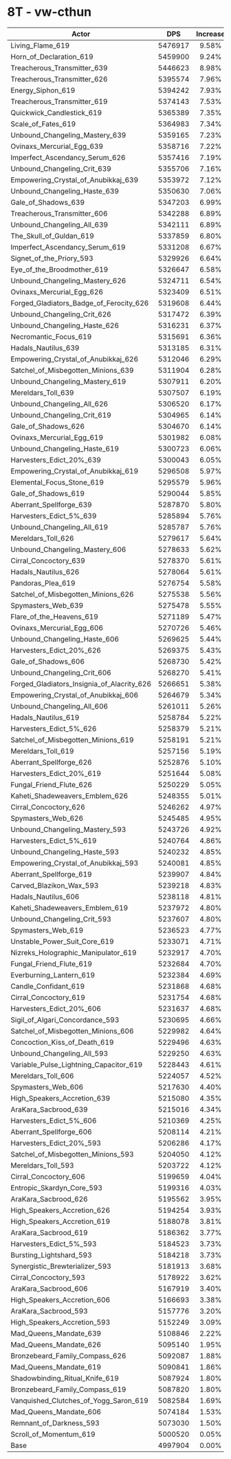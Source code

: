 # 8T - vw-cthun
| Actor | DPS | Increase |
|---|:---:|:---:|
|Living_Flame_619|5476917|9.58%|
|Horn_of_Declaration_619|5459900|9.24%|
|Treacherous_Transmitter_639|5446623|8.98%|
|Treacherous_Transmitter_626|5395574|7.96%|
|Energy_Siphon_619|5394242|7.93%|
|Treacherous_Transmitter_619|5374143|7.53%|
|Quickwick_Candlestick_619|5365389|7.35%|
|Scale_of_Fates_619|5364983|7.34%|
|Unbound_Changeling_Mastery_639|5359165|7.23%|
|Ovinaxs_Mercurial_Egg_639|5358716|7.22%|
|Imperfect_Ascendancy_Serum_626|5357416|7.19%|
|Unbound_Changeling_Crit_639|5355706|7.16%|
|Empowering_Crystal_of_Anubikkaj_639|5353972|7.12%|
|Unbound_Changeling_Haste_639|5350630|7.06%|
|Gale_of_Shadows_639|5347203|6.99%|
|Treacherous_Transmitter_606|5342288|6.89%|
|Unbound_Changeling_All_639|5342111|6.89%|
|The_Skull_of_Guldan_619|5337859|6.80%|
|Imperfect_Ascendancy_Serum_619|5331208|6.67%|
|Signet_of_the_Priory_593|5329926|6.64%|
|Eye_of_the_Broodmother_619|5326647|6.58%|
|Unbound_Changeling_Mastery_626|5324711|6.54%|
|Ovinaxs_Mercurial_Egg_626|5323409|6.51%|
|Forged_Gladiators_Badge_of_Ferocity_626|5319608|6.44%|
|Unbound_Changeling_Crit_626|5317472|6.39%|
|Unbound_Changeling_Haste_626|5316231|6.37%|
|Necromantic_Focus_619|5315691|6.36%|
|Hadals_Nautilus_639|5313185|6.31%|
|Empowering_Crystal_of_Anubikkaj_626|5312046|6.29%|
|Satchel_of_Misbegotten_Minions_639|5311904|6.28%|
|Unbound_Changeling_Mastery_619|5307911|6.20%|
|Mereldars_Toll_639|5307507|6.19%|
|Unbound_Changeling_All_626|5306520|6.17%|
|Unbound_Changeling_Crit_619|5304965|6.14%|
|Gale_of_Shadows_626|5304670|6.14%|
|Ovinaxs_Mercurial_Egg_619|5301982|6.08%|
|Unbound_Changeling_Haste_619|5300723|6.06%|
|Harvesters_Edict_20%_639|5300043|6.05%|
|Empowering_Crystal_of_Anubikkaj_619|5296508|5.97%|
|Elemental_Focus_Stone_619|5295579|5.96%|
|Gale_of_Shadows_619|5290044|5.85%|
|Aberrant_Spellforge_639|5287870|5.80%|
|Harvesters_Edict_5%_639|5285894|5.76%|
|Unbound_Changeling_All_619|5285787|5.76%|
|Mereldars_Toll_626|5279617|5.64%|
|Unbound_Changeling_Mastery_606|5278633|5.62%|
|Cirral_Concoctory_639|5278370|5.61%|
|Hadals_Nautilus_626|5278064|5.61%|
|Pandoras_Plea_619|5276754|5.58%|
|Satchel_of_Misbegotten_Minions_626|5275538|5.56%|
|Spymasters_Web_639|5275478|5.55%|
|Flare_of_the_Heavens_619|5271189|5.47%|
|Ovinaxs_Mercurial_Egg_606|5270726|5.46%|
|Unbound_Changeling_Haste_606|5269625|5.44%|
|Harvesters_Edict_20%_626|5269375|5.43%|
|Gale_of_Shadows_606|5268730|5.42%|
|Unbound_Changeling_Crit_606|5268270|5.41%|
|Forged_Gladiators_Insignia_of_Alacrity_626|5266651|5.38%|
|Empowering_Crystal_of_Anubikkaj_606|5264679|5.34%|
|Unbound_Changeling_All_606|5261011|5.26%|
|Hadals_Nautilus_619|5258784|5.22%|
|Harvesters_Edict_5%_626|5258379|5.21%|
|Satchel_of_Misbegotten_Minions_619|5258191|5.21%|
|Mereldars_Toll_619|5257156|5.19%|
|Aberrant_Spellforge_626|5252876|5.10%|
|Harvesters_Edict_20%_619|5251644|5.08%|
|Fungal_Friend_Flute_626|5250229|5.05%|
|Kaheti_Shadeweavers_Emblem_626|5248355|5.01%|
|Cirral_Concoctory_626|5246262|4.97%|
|Spymasters_Web_626|5245485|4.95%|
|Unbound_Changeling_Mastery_593|5243726|4.92%|
|Harvesters_Edict_5%_619|5240764|4.86%|
|Unbound_Changeling_Haste_593|5240232|4.85%|
|Empowering_Crystal_of_Anubikkaj_593|5240081|4.85%|
|Aberrant_Spellforge_619|5239907|4.84%|
|Carved_Blazikon_Wax_593|5239218|4.83%|
|Hadals_Nautilus_606|5238118|4.81%|
|Kaheti_Shadeweavers_Emblem_619|5237972|4.80%|
|Unbound_Changeling_Crit_593|5237607|4.80%|
|Spymasters_Web_619|5236523|4.77%|
|Unstable_Power_Suit_Core_619|5233071|4.71%|
|Nizreks_Holographic_Manipulator_619|5232917|4.70%|
|Fungal_Friend_Flute_619|5232684|4.70%|
|Everburning_Lantern_619|5232384|4.69%|
|Candle_Confidant_619|5231868|4.68%|
|Cirral_Concoctory_619|5231754|4.68%|
|Harvesters_Edict_20%_606|5231637|4.68%|
|Sigil_of_Algari_Concordance_593|5230695|4.66%|
|Satchel_of_Misbegotten_Minions_606|5229982|4.64%|
|Concoction_Kiss_of_Death_619|5229496|4.63%|
|Unbound_Changeling_All_593|5229250|4.63%|
|Variable_Pulse_Lightning_Capacitor_619|5228443|4.61%|
|Mereldars_Toll_606|5224057|4.52%|
|Spymasters_Web_606|5217630|4.40%|
|High_Speakers_Accretion_639|5215080|4.35%|
|AraKara_Sacbrood_639|5215016|4.34%|
|Harvesters_Edict_5%_606|5210369|4.25%|
|Aberrant_Spellforge_606|5208114|4.21%|
|Harvesters_Edict_20%_593|5206286|4.17%|
|Satchel_of_Misbegotten_Minions_593|5204050|4.12%|
|Mereldars_Toll_593|5203722|4.12%|
|Cirral_Concoctory_606|5199659|4.04%|
|Entropic_Skardyn_Core_593|5199316|4.03%|
|AraKara_Sacbrood_626|5195562|3.95%|
|High_Speakers_Accretion_626|5194254|3.93%|
|High_Speakers_Accretion_619|5188078|3.81%|
|AraKara_Sacbrood_619|5186362|3.77%|
|Harvesters_Edict_5%_593|5184523|3.73%|
|Bursting_Lightshard_593|5184218|3.73%|
|Synergistic_Brewterializer_593|5181913|3.68%|
|Cirral_Concoctory_593|5178922|3.62%|
|AraKara_Sacbrood_606|5167919|3.40%|
|High_Speakers_Accretion_606|5166693|3.38%|
|AraKara_Sacbrood_593|5157776|3.20%|
|High_Speakers_Accretion_593|5152249|3.09%|
|Mad_Queens_Mandate_639|5108846|2.22%|
|Mad_Queens_Mandate_626|5095140|1.95%|
|Bronzebeard_Family_Compass_626|5092087|1.88%|
|Mad_Queens_Mandate_619|5090841|1.86%|
|Shadowbinding_Ritual_Knife_619|5087924|1.80%|
|Bronzebeard_Family_Compass_619|5087820|1.80%|
|Vanquished_Clutches_of_Yogg_Saron_619|5082584|1.69%|
|Mad_Queens_Mandate_606|5074184|1.53%|
|Remnant_of_Darkness_593|5073030|1.50%|
|Scroll_of_Momentum_619|5000520|0.05%|
|Base|4997904|0.00%|
